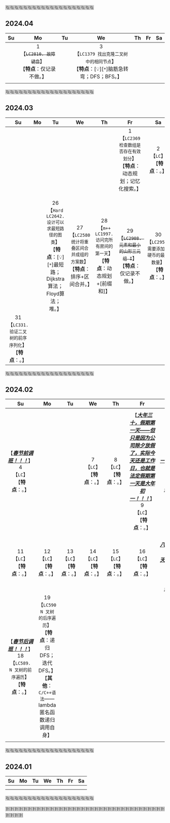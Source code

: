 
:u6307::u6307::u6307::u6307::u6307::u6307::u6307::u6307::u6307::u6307::u6307::u6307::u6307::u6307::u6307::u6307::u6307::u6307::u6307::u6307:

## 2024.04

|Su|Mo|Tu|We|Th|Fr|Sa|
|:--:|:--:|:--:|:--:|:--:|:--:|:--:|
|| 1 <br>【~~`LC2810. 故障键盘`~~】<br>【**特点**：仅记录不做。】 || 3 <br>【`LC1379 找出克隆二叉树中的相同节点`】<br>【**特点**：[:bulb:][`*`]脑筋急转弯；DFS；BFS。】 ||||
||||||||

:u6307::u6307::u6307::u6307::u6307::u6307::u6307::u6307::u6307::u6307::u6307::u6307::u6307::u6307::u6307::u6307::u6307::u6307::u6307::u6307:

## 2024.03

|Su|Mo|Tu|We|Th|Fr|Sa|
|:--:|:--:|:--:|:--:|:--:|:--:|:--:|
|||||| 1 <br>【`LC2369 检查数组是否存在有效划分`】<br>【**特点**：动态规划；记忆化搜索。】 | 2 <br>【`LC`】<br>【**特点**：。】 |
||||||||
||||||||
||||||||
||| 26 <br>【`Hard` `LC2642. 设计可以求最短路径的图类`】<br>【**特点**：[:bulb:][`*`]最短路；Dijkstra算法；Floyd算法；堆。】 | 27 <br>【`LC2580 统计将重叠区间合并成组的方案数`】<br>【**特点**：排序+区间合并。】 | 28 <br>【`m++` `LC1997. 访问完所有房间的第一天`】<br>【**特点**：动态规划+[前缀和]】 | 29 <br>【~~`LC2908. 元素和最小的山形三元组 I`~~】<br>【**特点**：仅记录不做。】 | 30 <br>【`LC2952. 需要添加的硬币的最小数量`】<br>【**特点**：。】 |
| 31 <br>【`LC331. 验证二叉树的前序序列化`】<br>【**特点**：。】 |||||||

:u6307::u6307::u6307::u6307::u6307::u6307::u6307::u6307::u6307::u6307::u6307::u6307::u6307::u6307::u6307::u6307::u6307::u6307::u6307::u6307:

## 2024.02

|Su|Mo|Tu|We|Th|Fr|Sa|
|:--:|:--:|:--:|:--:|:--:|:--:|:--:|
||||||||
| 【***<ins>春节前调班！！！</ins>***】<br> 4 <br>【`LC`】<br>【**特点**：。】 ||| 7 <br>【`LC`】<br>【**特点**：。】 | 8 <br>【`LC`】<br>【**特点**：。】 | 【***<ins>大年三十，假期第一天——但只是因为公司除夕放假了，实际今天还是工作日，也就是法定假期第一天是大年初一！！！</ins>***】 9 <br>【`LC`】<br>【**特点**：。】 | 【***<ins>大年初一！！！</ins>***】<br> 10 <br>【`LC`】<br>【**特点**：。】 |
| 11 <br>【`LC`】<br>【**特点**：。】 | 12 <br>【`LC`】<br>【**特点**：。】 | 13 <br>【`LC`】<br>【**特点**：。】 | 14 <br>【`LC`】<br>【**特点**：。】 | 15 <br>【`LC`】<br>【**特点**：。】 | 16 <br>【`LC`】<br>【**特点**：。】 | 【***<ins>大年初八，假期最后一天！！！</ins>***】 17 <br>【`LC`】<br>【**特点**：。】 |
| 【***<ins>春节后调班！！！</ins>***】<br> 18 <br>【`LC589. N 叉树的前序遍历`】<br>【**特点**：。】 | 19 <br>【`LC590 N 叉树的后序遍历`】<br>【**特点**：递归DFS；迭代DFS。】<br>【**其他**：`C/C++语法`——lambda 匿名函数递归调用自身】 ||||||
||||||||

:u6307::u6307::u6307::u6307::u6307::u6307::u6307::u6307::u6307::u6307::u6307::u6307::u6307::u6307::u6307::u6307::u6307::u6307::u6307::u6307:

## 2024.01

|Su|Mo|Tu|We|Th|Fr|Sa|
|:--:|:--:|:--:|:--:|:--:|:--:|:--:|
||||||||
||||||||

:u6307::u6307::u6307::u6307::u6307::u6307::u6307::u6307::u6307::u6307::u6307::u6307::u6307::u6307::u6307::u6307::u6307::u6307::u6307::u6307:

:u5272::u5272::u5272::u5272::u5272::u5272::u5272::u5272::u5272::u5272::u5272::u5272::u5272::u5272::u5272::u5272::u5272::u5272::u5272::u5272::u5272::u5272::u5272::u5272::u5272::u5272::u5272::u5272::u5272::u5272::u5272::u5272::u5272::u5272::u5272::u5272::u5272::u5272::u5272::u5272:
